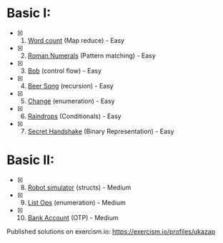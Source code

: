 # Basic I:

- [x] 1. [Word count](word-count) (Map reduce) - Easy
- [x] 2. [Roman Numerals](roman-numerals) (Pattern matching) - Easy
- [x] 3. [Bob](bob) (control flow) - Easy
- [x] 4. [Beer Song](beer-song) (recursion) - Easy
- [x] 5. [Change](change) (enumeration) - Easy
- [x] 6. [Raindrops](raindrops) (Conditionals) - Easy
- [x] 7. [Secret Handshake](secret-handshake) (Binary Representation) - Easy

# Basic II:

- [x] 8. [Robot simulator](robot-simulator) (structs) - Medium
- [x] 9. [List Ops](list-ops) (enumeration) - Medium
- [x] 10. [Bank Account](bank-account) (OTP) - Medium

Published solutions on exercism.io: <https://exercism.io/profiles/ukazap>
